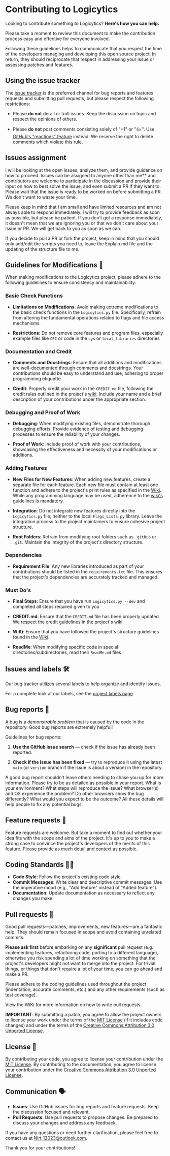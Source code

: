 # Contributing to Logicytics

Looking to contribute something to Logicytics? **Here's how you can help.**

Please take a moment to review this document to make the contribution
process easy and effective for everyone involved.

Following these guidelines helps to communicate that you respect the time of
the developers managing and developing this open source project. In return,
they should reciprocate that respect in addressing your issue or assessing
patches and features.


## Using the issue tracker

The [issue tracker](https://github.com/DefinetlyNotAI/Logicytics/issues) is
the preferred channel for bug reports and features requests
and submitting pull requests, but please respect the following
restrictions:

- Please **do not** derail or troll issues. Keep the discussion on topic and
  respect the opinions of others.

- Please **do not** post comments consisting solely of "+1" or "👍 ".
  Use [GitHub's "reactions" feature](https://blog.github.com/2016-03-10-add-reactions-to-pull-requests-issues-and-comments/)
  instead. We reserve the right to delete comments which violate this rule.


## Issues assignment

I will be looking at the open issues, analyze them, and provide guidance on how to proceed.
Issues can be assigned to anyone other than me** and contributors are welcome
to participate in the discussion and provide their input on how to best solve the issue,
and even submit a PR if they want to.
Please wait that the issue is ready to be worked on before submitting a PR.
We don't want to waste your time.

Please keep in mind that I am small and have limited resources and am not always able to respond immediately.
I will try to provide feedback as soon as possible, but please be patient.
If you don't get a response immediately,
it doesn't mean that we are ignoring you or that we don't care about your issue or PR.
We will get back to you as soon as we can.

If you decide to pull a PR or fork the project, keep in mind that you should only add/edit the scripts you need to,
leave the Explain.md file and the updating of the structure file to me.


## Guidelines for Modifications 📃

When making modifications to the Logicytics project,
please adhere to the following guidelines to ensure consistency and maintainability:

### Basic Check Functions

- **Limitations on Modifications**: Avoid making extreme modifications to the basic check functions in the `Logicytics.py` file. Specifically, refrain from altering the fundamental operations related to flags and file access mechanisms.

- **Restrictions**: Do not remove core features and program files, especially example files like `CEC` or code in the `sys` or `local_libraries` directories

### Documentation and Credit

- **Comments and Docstrings**: Ensure that all additions and modifications are well-documented through comments and docstrings. Your contributions should be easy to understand and use, adhering to proper programming etiquette.
  
- **Credit**: Properly credit your work in the `CREDIT.md` file, following the credit rules outlined in the project's [wiki](https://github.com/DefinetlyNotAI/Logicytics/wiki/2-‐-Contribution-Guidelines#credits). Include your name and a brief description of your contributions under the appropriate section.

### Debugging and Proof of Work

- **Debugging**: When modifying existing files, demonstrate thorough debugging efforts. Provide evidence of testing and debugging processes to ensure the reliability of your changes.

- **Proof of Work**: Include proof of work with your contributions, showcasing the effectiveness and necessity of your modifications or additions.

### Adding Features

- **New Files for New Features**: When adding new features, create a separate file for each feature. Each new file must contain at least one function and adhere to the project's print rules as specified in the [Wiki](https://github.com/DefinetlyNotAI/Logicytics/wiki/2-‐-Contribution-Guidelines#printing-rules). While any programming language may be used, adherence to the [wiki's](https://github.com/DefinetlyNotAI/Logicytics/wiki/2-‐-Contribution-Guidelines) guidelines is mandatory.
  
- **Integration**: Do not integrate new features directly into the `Logicytics.py` file, neither to the local `Flags_Lists.py` library. Leave the integration process to the project maintainers to ensure cohesive project structure.

- **Root Folders**: Refrain from modifying root folders such as `.github` or `.git`. Maintain the integrity of the project's directory structure.

### Dependencies

- **Requirement File**: Any new libraries introduced as part of your contributions should be listed in the `requirements.txt` file. This ensures that the project's dependencies are accurately tracked and managed.

### Must Do's

- **Final Steps**: Ensure that you have run `Logicytics.py --dev` and completed all steps required given to you

- **CREDIT.md**: Ensure that the `CREDIT.md` file has been properly updated. We respect the credit guidelines in the project's [wiki](https://github.com/DefinetlyNotAI/Logicytics/wiki/2-‐-Contribution-Guidelines#credits).

- **WiKi**: Ensure that you have followed the project's structure guidelines found in the [Wiki](https://github.com/DefinetlyNotAI/Logicytics/wiki).

- **ReadMe**: When modifying specific code in special directories/subdirectories, read their `ReadMe.md` files

## Issues and labels 🛠️

Our bug tracker utilizes several labels to help organize and identify issues.

For a complete look at our labels, see the [project labels page](https://github.com/DefinetlyNotAI/Logicytics/labels).


## Bug reports 🐛

A bug is a _demonstrable problem_ that is caused by the code in the repository.
Good bug reports are extremely helpful!

Guidelines for bug reports:

1. **Use the GitHub issue search** &mdash; check if the issue has already been
   reported.

2. **Check if the issue has been fixed** &mdash; try to reproduce it using the
   latest `main` (or `version` branch if the issue is about a version) in the repository.


A good bug report shouldn't leave others needing to chase you up for more
information. Please try to be as detailed as possible in your report. What is
your environment? What steps will reproduce the issue? What browser(s) and OS
experience the problem? Do other browsers show the bug differently? What
would you expect to be the outcome? All these details will help people to fix
any potential bugs.


## Feature requests 🚀

Feature requests are welcome. But take a moment to find out whether your idea
fits with the scope and aims of the project. It's up to _you_ to make a strong
case to convince the project's developers of the merits of this feature. Please
provide as much detail and context as possible.


## Coding Standards 👨‍💻

- **Code Style**: Follow the project's existing code style.
- **Commit Messages**: Write clear and descriptive commit messages. Use the imperative mood (e.g., "Add feature" instead of "Added feature").
- **Documentation**: Update documentation as necessary to reflect any changes you make.


## Pull requests 📝

Good pull requests—patches, improvements, new features—are a fantastic
help. They should remain focused in scope and avoid containing unrelated
commits.

**Please ask first** before embarking on any **significant** pull request (e.g.
implementing features, refactoring code, porting to a different language),
otherwise you risk spending a lot of time working on something that the
project's developers might not want to merge into the project. For trivial
things, or things that don't require a lot of your time, you can go ahead and
make a PR.

Please adhere to the coding guidelines used throughout the
project (indentation, accurate comments, etc.) and any other requirements
(such as test coverage).

View the WiKi for more information on how to write pull requests.

**IMPORTANT**: By submitting a patch, you agree to allow the project owners to
license your work under the terms of the [MIT License](https://github.com/DefinetlyNotAI/Logicytics/blob/main/LICENSE) (if it
includes code changes) and under the terms of the
[Creative Commons Attribution 3.0 Unported License](https://creativecommons.org/licenses/by/3.0/).


## License 📝

By contributing your code, you agree to license your contribution under the [MIT License](https://github.com/DefinetlyNotAI/Logicytics/blob/main/LICENSE).
By contributing to the documentation, you agree to license your contribution under the [Creative Commons Attribution 3.0 Unported License](https://creativecommons.org/licenses/by/3.0/).


## Communication 🗣️

- **Issues**: Use GitHub issues for bug reports and feature requests. Keep the discussion focused and relevant.
- **Pull Requests**: Use pull requests to propose changes. Be prepared to discuss your changes and address any feedback.

If you have any questions or need further clarification, please feel free to contact us at Nirt_12023@outlook.com.

Thank you for your contributions!
